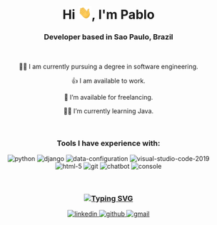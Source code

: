 <!DOCTYPE html>
<html lang="en">
<head>
    <meta charset="UTF-8">
    <meta name="viewport" content="width=device-width, initial-scale=1.0">
</head>
<body>

<h1 align="center">Hi <img src="https://raw.githubusercontent.com/ABSphreak/ABSphreak/master/gifs/Hi.gif" width="30px">, I'm Pablo</h1>
<h3 align="center">Developer based in Sao Paulo, Brazil</h3>

<br>

<p align="center">🧑‍🎓 I am currently pursuing a degree in software engineering.</p>
<p align="center">👍 I am available to work.</p>
<p align="center">🤝 I’m available for freelancing.</p>
<p align="center">👨‍💻 I’m currently learning Java.</p>


<br>

<h3 align="center">Tools I have experience with:</h3>

<p align="center">
    <div align="center" class="icons-social">
        <img width="100" height="100" src="https://img.icons8.com/nolan/100/1A6DFF/C822FF/python.png" alt="python"/>
        <img width="100" height="100" src="https://img.icons8.com/nolan/100/1A6DFF/C822FF/django.png" alt="django"/>
        <img width="100" height="100" src="https://img.icons8.com/nolan/100/1A6DFF/C822FF/data-configuration.png" alt="data-configuration"/>
        <img width="100" height="100" src="https://img.icons8.com/nolan/100/1A6DFF/C822FF/visual-studio-code-2019.png" alt="visual-studio-code-2019"/>
        <img width="100" height="100" src="https://img.icons8.com/nolan/100/1A6DFF/C822FF/html-5.png" alt="html-5"/>
        <img width="100" height="100" src="https://img.icons8.com/nolan/100/git.png" alt="git"/>
        <img width="100" height="100" src="https://img.icons8.com/nolan/64/1A6DFF/C822FF/chatbot.png" alt="chatbot"/>
        <img width="100" height="100" src="https://img.icons8.com/nolan/96/console.png" alt="console"/>
    </div>
</p>

<br>




<div align="center">
    <h3>
        <a href="https://git.io/typing-svg" target="_blank">
            <img src="https://readme-typing-svg.demolab.com?font=Roboto-Mono&pause=1000&color=22C0F7&center=true&vCenter=true&random=false&width=435&lines=Connect+with+me" alt="Typing SVG"/>
        </a>
    </h3>
</div>

<p align="center">
    <div align="center" class="icons-social">
        <a href="https://www.linkedin.com/in/pablomperezaguilar/" target="_blank">
            <img width="100" height="100" src="https://img.icons8.com/pulsar-gradient/100/linkedin.png" alt="linkedin"/>
        </a>
        <a href="https://github.com/PabloPerezAguilar5?tab=repositories" target="_blank">
            <img width="100" height="100" src="https://img.icons8.com/pulsar-gradient/100/github.png" alt="github"/>
        </a>
        <a href="mailto:pabloperezaguilaro@gmail.com" target="_blank">
            <img width="100" height="100" src="https://img.icons8.com/nolan/64/1A6DFF/C822FF/gmail.png" alt="gmail"/>
        </a>
    </div>
</p>


</body>
</html>


